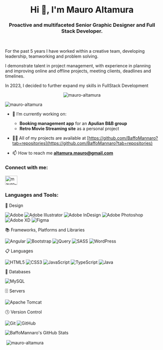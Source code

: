 <br>
<h1 align="center">Hi 👋, I'm Mauro Altamura</h1>
<h3 align="center">Proactive and multifaceted Senior Graphic Designer and Full Stack Developer.</h3>
<br>

<p align="left">For the past 5 years I have worked within a creative team, developing leadership, teamworking and problem solving.</p>
<p align="left">I demonstrate talent in project management, with experience in planning and improving online and offline projects, meeting clients, deadlines and timelines.</p>
<p align="left">In 2023, I decided to further expand my skills in FullStack Development </p>

<p align="center"> <img src="https://i.ibb.co/C9181Zg/ezgif-com-video-to-gif-converter.gif" alt="mauro-altamura" /> </p>

<p align="left"> <img src="https://komarev.com/ghpvc/?username=mauroAltamura&label=Profile%20views&color=0e75b6&style=flat" alt="mauro-altamura" /> </p>

- 🔭 I’m currently working on:
  -  **Booking management app** for an **Apulian B&B group**
  -  **Retro Movie Streaming site** as a personal project

- 👨‍💻 All of my projects are available at [https://github.com/BaffoMannaro?tab=repositories](https://github.com/BaffoMannaro?tab=repositories)

- 📫 How to reach me **altamura.mauro@gmail.com**

<h3 align="left">Connect with me:</h3>
<p align="left">
<a href="https://www.linkedin.com/in/mauro-altamura-9987031a0" target="blank"><img align="center" src="https://raw.githubusercontent.com/rahuldkjain/github-profile-readme-generator/master/src/images/icons/Social/linked-in-alt.svg" alt="mauro-altamura" height="30" width="40" /></a>
</p>

<h3 align="left">Languages and Tools:</h3>

🎨 Design

![Adobe](https://img.shields.io/badge/adobe-%23FF0000.svg?style=for-the-badge&logo=adobe&logoColor=white)
![Adobe Illustrator](https://img.shields.io/badge/adobe%20illustrator-%23FF9A00.svg?style=for-the-badge&logo=adobe%20illustrator&logoColor=white)
![Adobe InDesign](https://img.shields.io/badge/Adobe%20InDesign-49021F?style=for-the-badge&logo=adobeindesign&logoColor=white)
![Adobe Photoshop](https://img.shields.io/badge/adobe%20photoshop-%2331A8FF.svg?style=for-the-badge&logo=adobe%20photoshop&logoColor=white)
![Adobe XD](https://img.shields.io/badge/Adobe%20XD-470137?style=for-the-badge&logo=Adobe%20XD&logoColor=#FF61F6)
![Figma](https://img.shields.io/badge/figma-%23F24E1E.svg?style=for-the-badge&logo=figma&logoColor=white)

📚 Frameworks, Platforms and Libraries

![Angular](https://img.shields.io/badge/angular-%23DD0031.svg?style=for-the-badge&logo=angular&logoColor=white)
![Bootstrap](https://img.shields.io/badge/bootstrap-%238511FA.svg?style=for-the-badge&logo=bootstrap&logoColor=white)
![jQuery](https://img.shields.io/badge/jquery-%230769AD.svg?style=for-the-badge&logo=jquery&logoColor=white)
![SASS](https://img.shields.io/badge/SASS-hotpink.svg?style=for-the-badge&logo=SASS&logoColor=white)
![WordPress](https://img.shields.io/badge/WordPress-%23117AC9.svg?style=for-the-badge&logo=WordPress&logoColor=white)

📋 Languages

![HTML5](https://img.shields.io/badge/html5-%23E34F26.svg?style=for-the-badge&logo=html5&logoColor=white)
![CSS3](https://img.shields.io/badge/css3-%231572B6.svg?style=for-the-badge&logo=css3&logoColor=white)
![JavaScript](https://img.shields.io/badge/javascript-%23323330.svg?style=for-the-badge&logo=javascript&logoColor=%23F7DF1E)
![TypeScript](https://img.shields.io/badge/typescript-%23007ACC.svg?style=for-the-badge&logo=typescript&logoColor=white)
![Java](https://img.shields.io/badge/java-%23ED8B00.svg?style=for-the-badge&logo=openjdk&logoColor=white)

💾 Databases

![MySQL](https://img.shields.io/badge/mysql-4479A1.svg?style=for-the-badge&logo=mysql&logoColor=white)

🗄️ Servers

![Apache Tomcat](https://img.shields.io/badge/apache%20tomcat-%23F8DC75.svg?style=for-the-badge&logo=apache-tomcat&logoColor=black)

🕓 Version Control

![Git](https://img.shields.io/badge/git-%23F05033.svg?style=for-the-badge&logo=git&logoColor=white)
![GitHub](https://img.shields.io/badge/github-%23121011.svg?style=for-the-badge&logo=github&logoColor=white)


<p><img src="https://github-readme-stats.vercel.app/api?username=BaffoMannaro&theme=radical&show_icons=true&hide_border=true&count_private=true" alt="BaffoMannaro's GitHub Stats" /></p>

<p>&nbsp;<img align="center" src="https://github-readme-stats.vercel.app/api?username=BaffoMannaro&show_icons=true&locale=en" alt="mauro-altamura" /></p>
